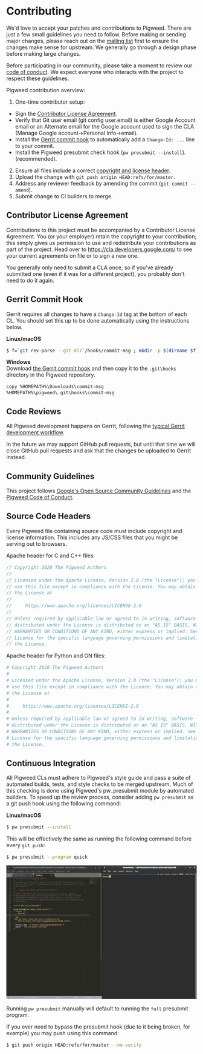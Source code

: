 # Contributing

We'd love to accept your patches and contributions to Pigweed. There are just a
few small guidelines you need to follow. Before making or sending major changes,
please reach out on the [mailing list](mailto:pigweed@googlegroups.com) first to
ensure the changes make sense for upstream. We generally go through a design
phase before making large changes.

Before participating in our community, please take a moment to review our [code
of conduct](CODE_OF_CONDUCT.md). We expect everyone who interacts with the
project to respect these guidelines.

Pigweed contribution overview:
 1. One-time contributor setup:
   * Sign the [Contributor License Agreement](https://cla.developers.google.com/).
   * Verify that Git user email (git config user.email) is either Google Account
     email or an Alternate email for the Google account used to sign the CLA (Manage
     Google account->Personal Info->email).
   * Install the [Gerrit commit hook](CONTRIBUTING.md#gerrit-commit-hook) to
     automatically add a `Change-Id: ...` line to your commit.
   * Install the Pigweed presubmit check hook (`pw presubmit --install`).
     (recommended).
 2. Ensure all files include a correct [copyright and license header](CONTRIBUTING.md#source-code-headers).
 2. Upload the change with `git push origin HEAD:refs/for/master`.
 3. Address any reviewer feedback by amending the commit (`git commit --amend`).
 4. Submit change to CI builders to merge.

## Contributor License Agreement

Contributions to this project must be accompanied by a Contributor License
Agreement. You (or your employer) retain the copyright to your contribution;
this simply gives us permission to use and redistribute your contributions as
part of the project. Head over to <https://cla.developers.google.com/> to see
your current agreements on file or to sign a new one.

You generally only need to submit a CLA once, so if you've already submitted one
(even if it was for a different project), you probably don't need to do it
again.

## Gerrit Commit Hook

Gerrit requires all changes to have a `Change-Id` tag at the bottom of each CL.
You should set this up to be done automatically using the instructions below.

**Linux/macOS**<br/>
```bash
$ f=`git rev-parse --git-dir`/hooks/commit-msg ; mkdir -p $(dirname $f) ; curl -Lo $f https://gerrit-review.googlesource.com/tools/hooks/commit-msg ; chmod +x $f
```

**Windows**<br/>
Download [the Gerrit commit hook](https://gerrit-review.googlesource.com/tools/hooks/commit-msg)
and then copy it to the `.git\hooks` directory in the Pigweed repository.
```batch
copy %HOMEPATH%\Downloads\commit-msg %HOMEPATH%\pigweed\.git\hooks\commit-msg
```

## Code Reviews

All Pigweed development happens on Gerrit, following the [typical Gerrit
development workflow](http://ceres-solver.org/contributing.html).

In the future we may support GitHub pull requests, but until that time we will
close GitHub pull requests and ask that the changes be uploaded to Gerrit
instead.

## Community Guidelines

This project follows [Google's Open Source Community
Guidelines](https://opensource.google/conduct/) and the [Pigweed Code of
Conduct](CODE_OF_CONDUCT.md).

## Source Code Headers

Every Pigweed file containing source code must include copyright and license
information. This includes any JS/CSS files that you might be serving out to
browsers.

Apache header for C and C++ files:

```javascript
// Copyright 2020 The Pigweed Authors
//
// Licensed under the Apache License, Version 2.0 (the "License"); you may not
// use this file except in compliance with the License. You may obtain a copy of
// the License at
//
//     https://www.apache.org/licenses/LICENSE-2.0
//
// Unless required by applicable law or agreed to in writing, software
// distributed under the License is distributed on an "AS IS" BASIS, WITHOUT
// WARRANTIES OR CONDITIONS OF ANY KIND, either express or implied. See the
// License for the specific language governing permissions and limitations under
// the License.
```

Apache header for Python and GN files:

```python
# Copyright 2020 The Pigweed Authors
#
# Licensed under the Apache License, Version 2.0 (the "License"); you may not
# use this file except in compliance with the License. You may obtain a copy of
# the License at
#
#     https://www.apache.org/licenses/LICENSE-2.0
#
# Unless required by applicable law or agreed to in writing, software
# distributed under the License is distributed on an "AS IS" BASIS, WITHOUT
# WARRANTIES OR CONDITIONS OF ANY KIND, either express or implied. See the
# License for the specific language governing permissions and limitations under
# the License.
```

## Continuous Integration

All Pigweed CLs must adhere to Pigweed's style guide and pass a suite of
automated builds, tests, and style checks to be merged upstream. Much of this
checking is done using Pigweed's pw_presubmit module by automated builders. To
speed up the review process, consider adding `pw presubmit` as a git push hook
using the following command:

**Linux/macOS**<br/>
```bash
$ pw presubmit --install
```

This will be effectively the same as running the following command before every
`git push`:
```bash
$ pw presubmit --program quick
```

![pigweed presubmit demonstration](docs/images/pw_presubmit_demo.gif)

Running `pw presubmit` manually will default to running the `full` presubmit
program.

If you ever need to bypass the presubmit hook (due to it being broken, for example) you
may push using this command:

```bash
$ git push origin HEAD:refs/for/master --no-verify
```
